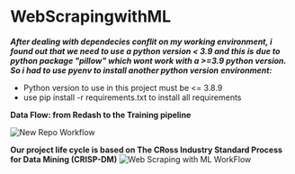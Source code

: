 # WebScrapingwithML

***After dealing with dependecies conflit on my working environment, i found out that we need to use a python version < 3.9 and this is***
***due to python package "pillow" which wont work with a >=3.9 python version. So i had to use pyenv to install another python version*** 
***environment:***

- Python version to use in this project must be <= 3.8.9
- use pip install -r requirements.txt to install all requirements

**Data Flow: from Redash to the Training pipeline**

![New Repo Workflow](https://user-images.githubusercontent.com/87497774/163716171-32524eea-42e1-4d93-b538-1d8e8f03ab1d.png)


**Our project life cycle is based on The CRoss Industry Standard Process for Data Mining (CRISP-DM)**
![Web Scraping  with ML WorkFlow](https://user-images.githubusercontent.com/87497774/163716166-7e6549e7-9fab-42e1-86ba-9433ec41bec9.png)
